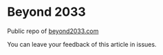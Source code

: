 # Beyond 2033

Public repo of [beyond2033.com](https://beyond2033.com/)

You can leave your feedback of this article in issues.

